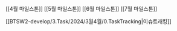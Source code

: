 
[[4월 마일스톤]]
[[5월 마일스톤]]
[[6월 마일스톤]]
[[7월 마일스톤]]

[[BTSW2-develop/3.Task/2024/3월4월/0.TaskTracking|이슈트래킹]] 
